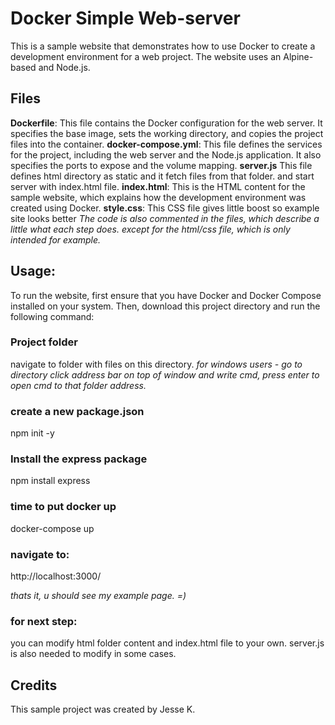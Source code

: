 # Docker Simple Web-server
This is a sample website that demonstrates how to use Docker to create a development environment for a web project. The website uses an Alpine-based  and Node.js.

## Files
**Dockerfile**: This file contains the Docker configuration for the web server. It specifies the base image, sets the working directory, and copies the project files into the container.
**docker-compose.yml**: This file defines the services for the project, including the web server and the Node.js application. It also specifies the ports to expose and the volume mapping.
**server.js** This file defines html directory as static and it fetch files from that folder. and start server with index.html file.
**index.html**: This is the HTML content for the sample website, which explains how the development environment was created using Docker.
**style.css**: This CSS file gives little boost so example site looks better 
*The code is also commented in the files, which describe a little what each step does. except for the html/css file, which is only intended for example.*


## Usage:

To run the website, first ensure that you have Docker and Docker Compose installed on your system. Then, download this project directory and run the following command:


### Project folder
navigate to folder with files on this directory.
*for windows users - go to directory click address bar on top of window and write cmd, press enter to open cmd to that folder address.*

### create a new package.json
npm init -y


### Install the express package
npm install express


### time to put docker up
docker-compose up



### navigate to:
http://localhost:3000/


*thats it, u should see my example page. =)*


### for next step:
you can modify html folder content and index.html file to your own.
server.js is also needed to modify in some cases.

## Credits
This sample project was created by Jesse K. 